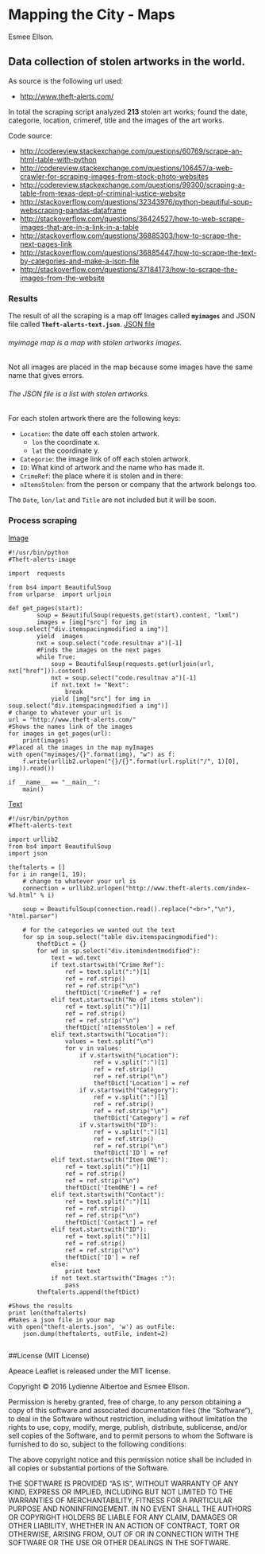 # Mapping the City - Maps

Esmee Ellson.

## Data collection of stolen artworks in the world.

As source is the following url used:

- http://www.theft-alerts.com/

In total the scraping script analyzed **213** stolen art works; found the date, categorie, location, crimeref, title and the images of the art works.

Code source:

- http://codereview.stackexchange.com/questions/60769/scrape-an-html-table-with-python
- http://codereview.stackexchange.com/questions/106457/a-web-crawler-for-scraping-images-from-stock-photo-websites
- http://codereview.stackexchange.com/questions/99300/scraping-a-table-from-texas-dept-of-criminal-justice-website
- http://stackoverflow.com/questions/32343976/python-beautiful-soup-webscraping-pandas-dataframe
- http://stackoverflow.com/questions/36424527/how-to-web-scrape-images-that-are-in-a-link-in-a-table
- http://stackoverflow.com/questions/36885303/how-to-scrape-the-next-pages-link
- http://stackoverflow.com/questions/36885447/how-to-scrape-the-text-by-categories-and-make-a-json-file
- http://stackoverflow.com/questions/37184173/how-to-scrape-the-images-from-the-website

### Results

The result of all the scraping is a map off Images called **`myimages`** and JSON file called **`Theft-alerts-text.json`**. [JSON file](theft-alerts.json)

###### myimage map is a map with *stolen artworks images*. 

Not all images are placed in the map because some images have the same name that gives errors. 


###### The JSON file is a list with *stolen artworks*. 
For each stolen artwork there are the following keys:

- `Location`: the date off each stolen artwork.
	- `lon` the coordinate x.
	- `lat` the coordinate y.
- `Categorie`: the image link of off each stolen artwork.
- `ID`: What kind of artwork and the name who has made it.
- `CrimeRef`: the place where it is stolen and in there:
- `nItemsStolen`: from the person or company that the artwork belongs too.

The `Date`, `lon/lat` and `Title` are not included but it will be soon.

### Process scraping

[Image](Theft-alerts-image.py)

```
#!/usr/bin/python
#Theft-alerts-image

import  requests

from bs4 import BeautifulSoup
from urlparse  import urljoin

def get_pages(start):
        soup = BeautifulSoup(requests.get(start).content, "lxml")
        images = [img["src"] for img in soup.select("div.itemspacingmodified a img")]
        yield  images
        nxt = soup.select("code.resultnav a")[-1]
        #Finds the images on the next pages
        while True:
            soup = BeautifulSoup(requests.get(urljoin(url, nxt["href"])).content)
            nxt = soup.select("code.resultnav a")[-1]
            if nxt.text != "Next":
                break
            yield [img["src"] for img in soup.select("div.itemspacingmodified a img")]
# change to whatever your url is
url = "http://www.theft-alerts.com/"
#Shows the names link of the images
for images in get_pages(url):
    print(images)
#Placed al the images in the map myImages
with open("myimages/{}".format(img), "w") as f:
    f.write(urllib2.urlopen("{}/{}".format(url.rsplit("/", 1)[0], img)).read())

if __name__ == "__main__":
    main()

```	
[Text](Theft-alerts-text.py)

```
#!/usr/bin/python
#Theft-alerts-text

import urllib2
from bs4 import BeautifulSoup
import json

theftalerts = []
for i in range(1, 19):
	# change to whatever your url is
	connection = urllib2.urlopen("http://www.theft-alerts.com/index-%d.html" % i)

	soup = BeautifulSoup(connection.read().replace("<br>","\n"), "html.parser")

	# for the categories we wanted out the text
	for sp in soup.select("table div.itemspacingmodified"):
		theftDict = {}
		for wd in sp.select("div.itemindentmodified"):
			text = wd.text
			if text.startswith("Crime Ref"):
				ref = text.split(":")[1]
				ref = ref.strip()
				ref = ref.strip("\n")
				theftDict['CrimeRef'] = ref
			elif text.startswith("No of items stolen"):
				ref = text.split(":")[1]
				ref = ref.strip()
				ref = ref.strip("\n")
				theftDict['nItemsStolen'] = ref
			elif text.startswith("Location"):
				values = text.split("\n")
				for v in values:
					if v.startswith("Location"):
						ref = v.split(":")[1]
						ref = ref.strip()
						ref = ref.strip("\n")
						theftDict['Location'] = ref
					if v.startswith("Category"):
						ref = v.split(":")[1]
						ref = ref.strip()
						ref = ref.strip("\n")
						theftDict['Category'] = ref
					if v.startswith("ID"):
						ref = v.split(":")[1]
						ref = ref.strip()
						ref = ref.strip("\n")
						theftDict['ID'] = ref
			elif text.startswith("Item ONE"):
				ref = text.split(":")[1]
				ref = ref.strip()
				ref = ref.strip("\n")
				theftDict['ItemONE'] = ref
			elif text.startswith("Contact"):
				ref = text.split(":")[1]
				ref = ref.strip()
				ref = ref.strip("\n")
				theftDict['Contact'] = ref
			elif text.startswith("ID"):
				ref = text.split(":")[1]
				ref = ref.strip()
				ref = ref.strip("\n")
				theftDict['ID'] = ref
			else:
				print text
			if not text.startswith("Images :"):
				pass
		theftalerts.append(theftDict)

#Shows the results
print len(theftalerts)
#Makes a json file in your map
with open("theft-alerts.json", 'w') as outFile:
	json.dump(theftalerts, outFile, indent=2)
    
```	

##License (MIT License)

Apeace Leaflet is released under the MIT license.

Copyright © 2016 Lydienne Albertoe and Esmee Ellson.

Permission is hereby granted, free of charge, to any person obtaining a copy of this software and associated documentation files (the “Software”), to deal in the Software without restriction, including without limitation the rights to use, copy, modify, merge, publish, distribute, sublicense, and/or sell copies of the Software, and to permit persons to whom the Software is furnished to do so, subject to the following conditions:

The above copyright notice and this permission notice shall be included in all copies or substantial portions of the Software.

THE SOFTWARE IS PROVIDED “AS IS”, WITHOUT WARRANTY OF ANY KIND, EXPRESS OR IMPLIED, INCLUDING BUT NOT LIMITED TO THE WARRANTIES OF MERCHANTABILITY, FITNESS FOR A PARTICULAR PURPOSE AND NONINFRINGEMENT. IN NO EVENT SHALL THE AUTHORS OR COPYRIGHT HOLDERS BE LIABLE FOR ANY CLAIM, DAMAGES OR OTHER LIABILITY, WHETHER IN AN ACTION OF CONTRACT, TORT OR OTHERWISE, ARISING FROM, OUT OF OR IN CONNECTION WITH THE SOFTWARE OR THE USE OR OTHER DEALINGS IN THE SOFTWARE.